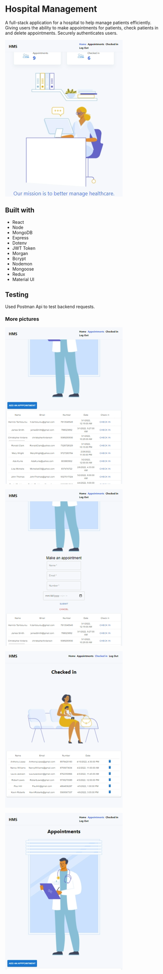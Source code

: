 # Hospital Management

A full-stack application for a hospital to help manage patients efficiently. Giving users the ability to make appointments for patients, check patients in and delete appointments. Securely authenticates users.

![View 1](client/public/view1.png)

## Built with

- React
- Node
- MongoDB
- Express
- Dotenv
- JWT Token
- Morgan
- Bcrypt
- Nodemon
- Mongoose
- Redux
- Material UI

## Testing

Used Postman Api to test backend requests.

### More pictures

![View 2](client/public/view2.png)

![View 3](client/public/view3.png)

![View 4](client/public/view4.png)

![View 5](client/public/view5.png)
